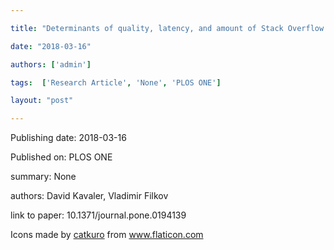 ---
title: "Determinants of quality, latency, and amount of Stack Overflow answers about recent Android APIs"
date: "2018-03-16"
authors: ['admin']
tags:  ['Research Article', 'None', 'PLOS ONE']
layout: "post"
---
Publishing date: 2018-03-16

Published on: PLOS ONE

summary: None

authors: David Kavaler, Vladimir Filkov

link to paper: 10.1371/journal.pone.0194139

Icons made by <a href="https://www.flaticon.com/free-icon/bookshelves_3576884" title="catkuro">catkuro</a> from <a href="https://www.flaticon.com/" title="Flaticon"> www.flaticon.com</a>